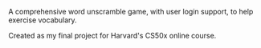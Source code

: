 A comprehensive word unscramble game, with user login support, to help exercise vocabulary. 

Created as my final project for Harvard's CS50x online course.
